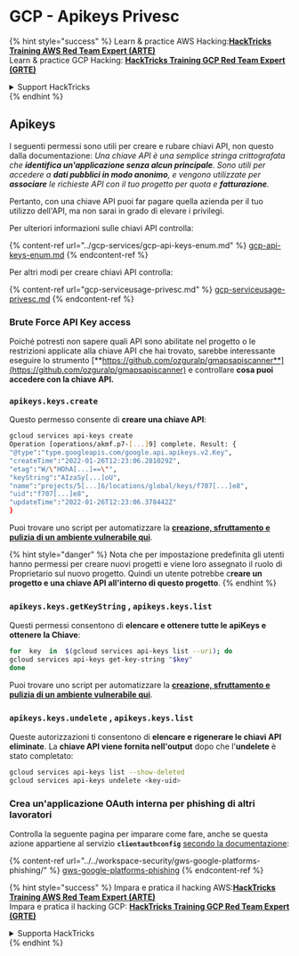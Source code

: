 # GCP - Apikeys Privesc

{% hint style="success" %}
Learn & practice AWS Hacking:<img src="../../../.gitbook/assets/image (1) (1) (1) (1).png" alt="" data-size="line">[**HackTricks Training AWS Red Team Expert (ARTE)**](https://training.hacktricks.xyz/courses/arte)<img src="../../../.gitbook/assets/image (1) (1) (1) (1).png" alt="" data-size="line">\
Learn & practice GCP Hacking: <img src="../../../.gitbook/assets/image (2) (1).png" alt="" data-size="line">[**HackTricks Training GCP Red Team Expert (GRTE)**<img src="../../../.gitbook/assets/image (2) (1).png" alt="" data-size="line">](https://training.hacktricks.xyz/courses/grte)

<details>

<summary>Support HackTricks</summary>

* Check the [**subscription plans**](https://github.com/sponsors/carlospolop)!
* **Join the** 💬 [**Discord group**](https://discord.gg/hRep4RUj7f) or the [**telegram group**](https://t.me/peass) or **follow** us on **Twitter** 🐦 [**@hacktricks\_live**](https://twitter.com/hacktricks_live)**.**
* **Share hacking tricks by submitting PRs to the** [**HackTricks**](https://github.com/carlospolop/hacktricks) and [**HackTricks Cloud**](https://github.com/carlospolop/hacktricks-cloud) github repos.

</details>
{% endhint %}

## Apikeys

I seguenti permessi sono utili per creare e rubare chiavi API, non questo dalla documentazione: _Una chiave API è una semplice stringa crittografata che **identifica un'applicazione senza alcun principale**. Sono utili per accedere a **dati pubblici in modo anonimo**, e vengono utilizzate per **associare** le richieste API con il tuo progetto per quota e **fatturazione**._

Pertanto, con una chiave API puoi far pagare quella azienda per il tuo utilizzo dell'API, ma non sarai in grado di elevare i privilegi.

Per ulteriori informazioni sulle chiavi API controlla:

{% content-ref url="../gcp-services/gcp-api-keys-enum.md" %}
[gcp-api-keys-enum.md](../gcp-services/gcp-api-keys-enum.md)
{% endcontent-ref %}

Per altri modi per creare chiavi API controlla:

{% content-ref url="gcp-serviceusage-privesc.md" %}
[gcp-serviceusage-privesc.md](gcp-serviceusage-privesc.md)
{% endcontent-ref %}

### Brute Force API Key access <a href="#apikeys.keys.create" id="apikeys.keys.create"></a>

Poiché potresti non sapere quali API sono abilitate nel progetto o le restrizioni applicate alla chiave API che hai trovato, sarebbe interessante eseguire lo strumento [**https://github.com/ozguralp/gmapsapiscanner**](https://github.com/ozguralp/gmapsapiscanner) e controllare **cosa puoi accedere con la chiave API.**

### `apikeys.keys.create` <a href="#apikeys.keys.create" id="apikeys.keys.create"></a>

Questo permesso consente di **creare una chiave API**:
```bash
gcloud services api-keys create
Operation [operations/akmf.p7-[...]9] complete. Result: {
"@type":"type.googleapis.com/google.api.apikeys.v2.Key",
"createTime":"2022-01-26T12:23:06.281029Z",
"etag":"W/\"HOhA[...]==\"",
"keyString":"AIzaSy[...]oU",
"name":"projects/5[...]6/locations/global/keys/f707[...]e8",
"uid":"f707[...]e8",
"updateTime":"2022-01-26T12:23:06.378442Z"
}
```
Puoi trovare uno script per automatizzare la [**creazione, sfruttamento e pulizia di un ambiente vulnerabile qui**](https://github.com/carlospolop/gcp_privesc_scripts/blob/main/tests/b-apikeys.keys.create.sh).

{% hint style="danger" %}
Nota che per impostazione predefinita gli utenti hanno permessi per creare nuovi progetti e viene loro assegnato il ruolo di Proprietario sul nuovo progetto. Quindi un utente potrebbe c**reare un progetto e una chiave API all'interno di questo progetto**.
{% endhint %}

### `apikeys.keys.getKeyString` , `apikeys.keys.list` <a href="#apikeys.keys.getkeystringapikeys.keys.list" id="apikeys.keys.getkeystringapikeys.keys.list"></a>

Questi permessi consentono di **elencare e ottenere tutte le apiKeys e ottenere la Chiave**:
```bash
for  key  in  $(gcloud services api-keys list --uri); do
gcloud services api-keys get-key-string "$key"
done
```
Puoi trovare uno script per automatizzare la [**creazione, sfruttamento e pulizia di un ambiente vulnerabile qui**](https://github.com/carlospolop/gcp_privesc_scripts/blob/main/tests/c-apikeys.keys.getKeyString.sh).

### `apikeys.keys.undelete` , `apikeys.keys.list` <a href="#serviceusage.apikeys.regenerateapikeys.keys.list" id="serviceusage.apikeys.regenerateapikeys.keys.list"></a>

Queste autorizzazioni ti consentono di **elencare e rigenerare le chiavi API eliminate**. La **chiave API viene fornita nell'output** dopo che l'**undelete** è stato completato:
```bash
gcloud services api-keys list --show-deleted
gcloud services api-keys undelete <key-uid>
```
### Crea un'applicazione OAuth interna per phishing di altri lavoratori

Controlla la seguente pagina per imparare come fare, anche se questa azione appartiene al servizio **`clientauthconfig`** [secondo la documentazione](https://cloud.google.com/iap/docs/programmatic-oauth-clients#before-you-begin):

{% content-ref url="../../workspace-security/gws-google-platforms-phishing/" %}
[gws-google-platforms-phishing](../../workspace-security/gws-google-platforms-phishing/)
{% endcontent-ref %}

{% hint style="success" %}
Impara e pratica il hacking AWS:<img src="../../../.gitbook/assets/image (1) (1) (1) (1).png" alt="" data-size="line">[**HackTricks Training AWS Red Team Expert (ARTE)**](https://training.hacktricks.xyz/courses/arte)<img src="../../../.gitbook/assets/image (1) (1) (1) (1).png" alt="" data-size="line">\
Impara e pratica il hacking GCP: <img src="../../../.gitbook/assets/image (2) (1).png" alt="" data-size="line">[**HackTricks Training GCP Red Team Expert (GRTE)**<img src="../../../.gitbook/assets/image (2) (1).png" alt="" data-size="line">](https://training.hacktricks.xyz/courses/grte)

<details>

<summary>Supporta HackTricks</summary>

* Controlla i [**piani di abbonamento**](https://github.com/sponsors/carlospolop)!
* **Unisciti al** 💬 [**gruppo Discord**](https://discord.gg/hRep4RUj7f) o al [**gruppo telegram**](https://t.me/peass) o **seguici** su **Twitter** 🐦 [**@hacktricks\_live**](https://twitter.com/hacktricks_live)**.**
* **Condividi trucchi di hacking inviando PR ai** [**HackTricks**](https://github.com/carlospolop/hacktricks) e [**HackTricks Cloud**](https://github.com/carlospolop/hacktricks-cloud) repos di github.

</details>
{% endhint %}
